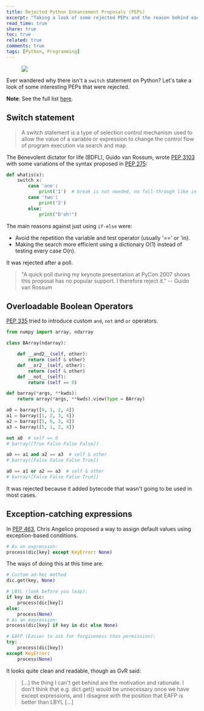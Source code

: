 ```yaml
---
title: Rejected Python Enhancement Proposals (PEPs)
excerpt: "Taking a look of some rejected PEPs and the reason behind each one"
read_time: true
share: true
toc: true
related: true
comments: true
tags: [Python, Programming]
---
```

<figure>
	<a href="https://files.realpython.com/media/PEP-8-Tutorial-Python-Code-Formatting-Guide_Watermarked.9103cf7be328.jpg"><img src="https://files.realpython.com/media/PEP-8-Tutorial-Python-Code-Formatting-Guide_Watermarked.9103cf7be328.jpg"></a>
</figure>

Ever wandered why there isn't a `switch` statement on Python? Let's take a look of some interesting PEPs that were rejected.

**Note**: See the full list [here](https://www.python.org/dev/peps/#abandoned-withdrawn-and-rejected-peps).

## Switch statement
> A switch statement is a type of selection control mechanism used to allow the value of a variable or expression to change the control flow of program execution via search and map.

The Benevolent dictator for life (BDFL), Guido van Rossum, wrote [PEP 3103](https://www.python.org/dev/peps/pep-3103/) with some variations of the syntax proposed in [PEP 275](https://www.python.org/dev/peps/pep-0275/):
```python
def whatis(x):
    switch x:
        case 'one':
            print('1')  # break is not needed, no fall-through like in other langs
        case 'two':
            print('2')
        else:
            print("D'oh!")
```

The main reasons against just using `if-else` were:
* Avoid the repetition the variable and test operator (usually '==' or 'in).
* Making the search more efficient using a dictionary O(1) instead of testing every case O(n).

It was rejected after a poll.

> "A quick poll during my keynote presentation at PyCon 2007 shows this proposal has no popular support. I therefore reject it." -- Guido van Rossum

## Overloadable Boolean Operators
[PEP 335](https://www.python.org/dev/peps/pep-0335/) tried to introduce custom `and`, `not` and `or` operators.

```python
from numpy import array, ndarray

class BArray(ndarray):

    def __and2__(self, other):
        return (self & other)
    def __or2__(self, other):
        return (self & other)
    def __not__(self):
        return (self == 0)

def barray(*args, **kwds):
    return array(*args, **kwds).view(type = BArray)

a0 = barray([0, 1, 2, 4])
a1 = barray([1, 2, 3, 4])
a2 = barray([5, 6, 3, 4])
a3 = barray([5, 1, 2, 4])

not a0  # self == 0
# barray([True False False False])

a0 == a1 and a2 == a3  # self & other
# barray([False False False True])

a0 == a1 or a2 == a3  # self & other
# barray([False False False True])
```
It was rejected because it added bytecode that wasn't going to be used in
most cases.

## Exception-catching expressions
In [PEP 463](https://www.python.org/dev/peps/pep-0463/), Chris Angelico proposed
a way to assign default values using exception-based conditions.
```python
# As an expression:
process(dic[key] except KeyError: None)
```
The ways of doing this at this time are:
```python
# Custom ad-hoc method
dic.get(key, None)

# LBYL (look before you leap):
if key in dic:
    process(dic[key])
else:
    process(None)
# As an expression:
process(dic[key] if key in dic else None)

# EAFP (Easier to ask for forgiveness than permission):
try:
    process(dic[key])
except KeyError:
    process(None)
```

It looks quite clean and readable, though as GvR said:
> [...] the thing I can't get behind are the motivation and rationale. I don't think that e.g. dict.get() would be unnecessary once we have except expressions, and I disagree with the position that EAFP is better than LBYL [...]
